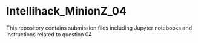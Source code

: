 # Intellihack_MinionZ_04
This repository contains submission files including Jupyter notebooks and instructions related to question 04
